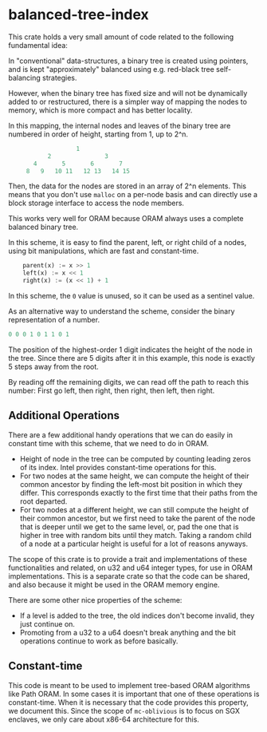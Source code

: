 balanced-tree-index
===================

This crate holds a very small amount of code related to the following fundamental idea:

In "conventional" data-structures, a binary tree is created using pointers, and is
kept "approximately" balanced using e.g. red-black tree self-balancing strategies.

However, when the binary tree has fixed size and will not be dynamically added to
or restructured, there is a simpler way of mapping the nodes to memory, which is
more compact and has better locality.

In this mapping, the internal nodes and leaves of the binary tree are numbered
in order of height, starting from 1, up to 2^n.

```rust
                   1
           2               3
       4       5       6       7
     8   9   10 11   12 13   14 15
```

Then, the data for the nodes are stored in an array of 2^n elements.
This means that you don't use `malloc` on a per-node basis and can directly
use a block storage interface to access the node members.

This works very well for ORAM because ORAM always uses a complete balanced binary tree.

In this scheme, it is easy to find the parent, left, or right child of a nodes,
using bit manipulations, which are fast and constant-time.

```rust
    parent(x) := x >> 1
    left(x) := x << 1
    right(x) := (x << 1) + 1
```

In this scheme, the `0` value is unused, so it can be used as a sentinel value.

As an alternative way to understand the scheme, consider the binary representation of
a number.

```rust
0 0 0 1 0 1 1 0 1
```

The position of the highest-order 1 digit indicates the height of the node in the tree.
Since there are 5 digits after it in this example, this node is exactly 5 steps away
from the root.

By reading off the remaining digits, we can read off the path to reach this number:
First go left, then right, then right, then left, then right.

Additional Operations
---------------------

There are a few additional handy operations that we can do easily in constant time
with this scheme, that we need to do in ORAM.

- Height of node in the tree can be computed by counting leading zeros of its index. Intel provides constant-time operations for this.
- For two nodes at the same height, we can compute the height of their common ancestor by finding the left-most bit position in which they differ.
  This corresponds exactly to the first time that their paths from the root departed.
- For two nodes at a different height, we can still compute the height of their common ancestor, but we first need to take the parent of the
  node that is deeper until we get to the same level, or, pad the one that is higher in tree with random bits until they match.
  Taking a random child of a node at a particular height is useful for a lot of reasons anyways.

The scope of this crate is to provide a trait and implementations of these functionalities and related,
on u32 and u64 integer types, for use in ORAM implementations. This is a separate crate so that the
code can be shared, and also because it might be used in the ORAM memory engine.

There are some other nice properties of the scheme:

- If a level is added to the tree, the old indices don't become invalid, they just continue on.
- Promoting from a u32 to a u64 doesn't break anything and the bit operations continue to work as before basically.

Constant-time
-------------

This code is meant to be used to implement tree-based ORAM algorithms like Path ORAM. In some cases it is important
that one of these operations is constant-time. When it is necessary that the code provides this property, we document this.
Since the scope of `mc-oblivious` is to focus on SGX enclaves, we only care about x86-64 architecture for this.
